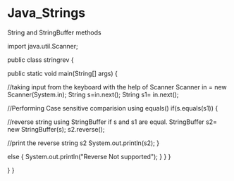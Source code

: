 # Java_Strings
String and StringBuffer methods


import java.util.Scanner;

public class stringrev
{

public static void main(String[] args)
{

//taking input from the keyboard with the help of Scanner
Scanner in = new Scanner(System.in);
String s=in.next();
String s1= in.next();

//Performing Case sensitive comparision using equals()
 if(s.equals(s1))
{

//reverse string using StringBuffer if s and s1 are equal.
StringBuffer s2= new StringBuffer(s);
s2.reverse();

//print the reverse string s2
System.out.println(s2);
}

else
{
System.out.println("Reverse Not supported");
}
}
}





}
}
